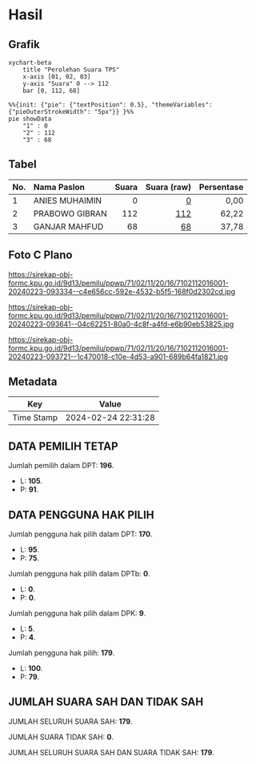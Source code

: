 # Hasil

## Grafik

```mermaid
xychart-beta
    title "Perolehan Suara TPS"
    x-axis [01, 02, 03]
    y-axis "Suara" 0 --> 112
    bar [0, 112, 68]
```

```mermaid
%%{init: {"pie": {"textPosition": 0.5}, "themeVariables": {"pieOuterStrokeWidth": "5px"}} }%%
pie showData
    "1" : 0
    "2" : 112
    "3" : 68
```

## Tabel

| No. | Nama Paslon    | Suara | Suara (raw) | Persentase |
|:--- |:-------------- | -----:| -----------:| ----------:|
| 1   | ANIES MUHAIMIN | 0     | [0][p-1]    | 0,00       |
| 2   | PRABOWO GIBRAN | 112   | [112][p-2]  | 62,22      |
| 3   | GANJAR MAHFUD  | 68    | [68][p-3]   | 37,78      |


[p-1]: https://github.com/gigit-pemilu/pemilu-2024-71-sulawesi-utara/blob/main/pilpres/hitung-suara/sub/71-sulawesi-utara/sub/02-minahasa/sub/11-sonder/sub/2016-sendangan-i/sub/001-tps/sub/paslon-1.txt
[p-2]: https://github.com/gigit-pemilu/pemilu-2024-71-sulawesi-utara/blob/main/pilpres/hitung-suara/sub/71-sulawesi-utara/sub/02-minahasa/sub/11-sonder/sub/2016-sendangan-i/sub/001-tps/sub/paslon-2.txt
[p-3]: https://github.com/gigit-pemilu/pemilu-2024-71-sulawesi-utara/blob/main/pilpres/hitung-suara/sub/71-sulawesi-utara/sub/02-minahasa/sub/11-sonder/sub/2016-sendangan-i/sub/001-tps/sub/paslon-3.txt

## Foto C Plano

https://sirekap-obj-formc.kpu.go.id/9d13/pemilu/ppwp/71/02/11/20/16/7102112016001-20240223-093334--c4e656cc-592e-4532-b5f5-168f0d2302cd.jpg

https://sirekap-obj-formc.kpu.go.id/9d13/pemilu/ppwp/71/02/11/20/16/7102112016001-20240223-093641--04c62251-80a0-4c8f-a4fd-e6b90eb53825.jpg

https://sirekap-obj-formc.kpu.go.id/9d13/pemilu/ppwp/71/02/11/20/16/7102112016001-20240223-093721--1c470018-c10e-4d53-a901-689b64fa1821.jpg


## Metadata

| Key        | Value               |
| ---------- | ------------------- |
| Time Stamp | 2024-02-24 22:31:28 |


## DATA PEMILIH TETAP

Jumlah pemilih dalam DPT: **196**.
 * L: **105**.
 * P: **91**.

## DATA PENGGUNA HAK PILIH

Jumlah pengguna hak pilih dalam DPT: **170**.
 * L: **95**.
 * P: **75**.

Jumlah pengguna hak pilih dalam DPTb: **0**.
 * L: **0**.
 * P: **0**.

Jumlah pengguna hak pilih dalam DPK: **9**.
 * L: **5**.
 * P: **4**.

Jumlah pengguna hak pilih: **179**.
 * L: **100**.
 * P: **79**.

## JUMLAH SUARA SAH DAN TIDAK SAH

JUMLAH SELURUH SUARA SAH: **179**.

JUMLAH SUARA TIDAK SAH: **0**.

JUMLAH SELURUH SUARA SAH DAN SUARA TIDAK SAH: **179**.


